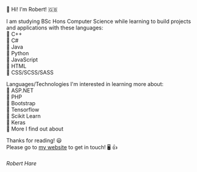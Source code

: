 👋 Hi! I'm Robert! 🇬🇧

I am studying BSc Hons Computer Science while learning to build projects and applications with these languages: \
  🔹 C++ \
  🔹 C# \
  🔹 Java \
  🔹 Python \
  🔹 JavaScript \
  🔹 HTML \
  🔹 CSS/SCSS/SASS
  
Languages/Technologies I'm interested in learning more about:  \
  🔹 ASP.NET \
  🔹 PHP \
  🔹 Bootstrap \
  🔹 Tensorflow \
  🔹 Scikit Learn \
  🔹 Keras \
  🔹 More I find out about
  
Thanks for reading! 😃 \
Please go to [my website](https://robertharedev.github.io/Portfolio/) to get in touch! 🖥️ 👍

###### *Robert Hare*
